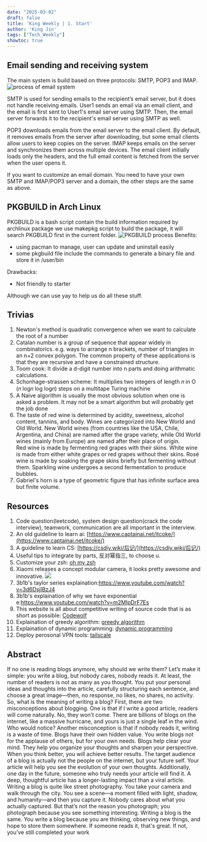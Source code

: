 ```yaml
---
date: "2025-03-02"
draft: false
title: 'King Weekly | 1. Start'
author: 'King Jin'
tags: ["Tech_Weekly"]
showtoc: true
---
```


## Email sending and receiving system
The main system is build based on three protocols: SMTP, POP3 and IMAP.
![process of email system](/emailsys.png)

SMTP is used for sending emails to the recipient’s email server, but it does not handle receiving emails.
User1 sends an email via an email client, and the email is first sent to User1's email server using SMTP. Then, the email server forwards it to the recipient's email server using SMTP as well.

POP3 downloads emails from the email server to the email client. By default, it removes emails from the server after downloading, but some email clients allow users to keep copies on the server.
IMAP keeps emails on the server and synchronizes them across multiple devices. The email client initially loads only the headers, and the full email content is fetched from the server when the user opens it.

If you want to customize an email domain. You need to have your own SMTP and IMAP/POP3 server and a domain, the other steps are the same as above. 


## PKGBUILD in Arch Linux
PKGBUILD is a bash script contain the build information required by archlinux package
we use makepkg script to build the package, it will search PKGBUILD first in the current folder.
![PKGBUILD process](/Hand_write_note/pkgbuild.jpg)
Benefits:
- using pacman to manage, user can update and uninstall easily
- some pkgbuild file include the commands to generate a binary file and store it in /user/bin

Drawbacks:
- Not friendly to starter

Although we can use yay to help us do all these stuff.


## Trivias
1. Newton's method is quadratic convergence when we want to calculate the root of a number
2. Catalan number is a group of sequence that appear widely in combinatorics. e.g. ways to arrange n brackets, number of triangles in an n+2 convex polygon. The common property of these applications is that they are recursive and have a constrained structure.
3. Toom cook: It divide a d-digit number into n parts and doing arithmatic calculations.
4. Schonhage-strassen scheme: It multiplies two integers of length 𝑛 in O (𝑛 log𝑛 log log𝑛) steps on a multitape Turing machine
5. A Naive algorithm is usually the most obvious solution when one is asked a problem. It may not be a smart algorithm but will probably get the job done 
6. The taste of red wine is determined by acidity, sweetness, alcohol content, tannins, and body. Wines are categorized into New World and Old World. New World wines (from countries like the USA, Chile, Argentina, and China) are named after the grape variety, while Old World wines (mainly from Europe) are named after their place of origin.  
Red wine is made by fermenting red grapes with their skins. White wine is made from either white grapes or red grapes without their skins. Rosé wine is made by soaking the grape skins briefly but fermenting without them. Sparkling wine undergoes a second fermentation to produce bubbles.
7. Gabriel's horn is a type of geometric figure that has infinite surface area but finite volume. 


## Resources
1. Code question(leetcode), system design question(crack the code interview), teamwork, communication are all important in the interview.
2. An old guideline to learn ai: [https://www.captainai.net/itcoke/](https://www.captainai.net/itcoke/)
3. A guideline to learn CS: [https://csdiy.wiki/后记/](https://csdiy.wiki/后记/)
3. Useful tips to integrate by parts, 反对幂指三, to choose u.
4. Customize your zsh: [oh my zsh](https://ohmyz.sh)  
5. Xiaomi releases a concept modular camera, it looks pretty awesome and innovative.
![](/Interesting_thing/Xiaomi_modular_camera.png)
6. 3b1b's taylor series explaination:https://www.youtube.com/watch?v=3d6DsjIBzJ4
7. 3b1b's explaination of why we have exponential e:https://www.youtube.com/watch?v=m2MIpDrF7Es
8. This website is all about competitive writing of source code that is as short as possible: [Codewolf](https://codegolf.stackexchange.com/)
9. Explaination of greedy algorithm: [greedy algorithm](https://houbb.github.io/2020/01/23/data-struct-learn-07-base-greedy)
10. Explaination of dynamic programming: [dynamic programming](https://houbb.github.io/2020/01/23/data-struct-learn-07-base-dp#%E9%A2%98%E7%9B%AE)
11. Deploy perosonal VPN tools: [tailscale](https://tailscale.com/)


## Abstract
If no one is reading blogs anymore, why should we write them?
Let’s make it simple: you write a blog, but nobody cares, nobody reads it.
At least, the number of readers is not as many as you thought.
You put your personal ideas and thoughts into the article, carefully structuring each sentence, and choose a great image—then, no response, no likes, no shares, no activity.
So, what is the meaning of writing a blog?
First, there are two misconceptions about blogging.
One is that if I write a good article, readers will come naturally.
No, they won’t come. There are billions of blogs on the internet, like a massive hurricane, and yours is just a single leaf in the wind. Who would notice?
Another misconception is that if nobody reads it, writing is a waste of time.
Blogs have their own hidden value.
You write blogs not for the applause of others, but for your own needs.
Blogs help clear your mind. They help you organize your thoughts and sharpen your perspective.
When you think better, you will achieve better results.
The target audience of a blog is actually not the people on the internet, but your future self. Your article will help you see the evolution of your own thoughts.
Additionally, one day in the future, someone who truly needs your article will find it.
A deep, thoughtful article has a longer-lasting impact than a viral article.
Writing a blog is quite like street photography. You take your camera and walk through the city.
You see a scene—a moment filled with light, shadow, and humanity—and then you capture it.
Nobody cares about what you actually captured. But that’s not the reason you photograph; you photograph because you see something interesting.
Writing a blog is the same. You write a blog because you are thinking, observing new things, and hope to store them somewhere.
If someone reads it, that's great. If not, you’ve still completed your work